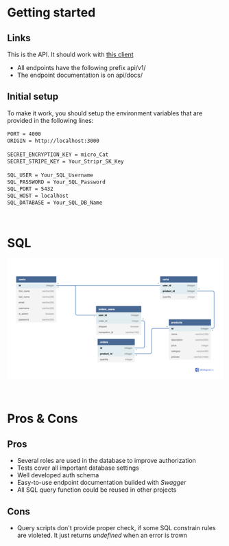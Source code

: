 # Getting started

## Links

This is the API. It should work with [this client](https://github.com/denisugo/next-client-portfolio)

- All endpoints have the following prefix api/v1/
- The endpoint documentation is on api/docs/

## Initial setup

To make it work, you should setup the environment variables that are provided in the following lines:

```
PORT = 4000
ORIGIN = http://localhost:3000

SECRET_ENCRYPTION_KEY = micro_Cat
SECRET_STRIPE_KEY = Your_Stripr_SK_Key

SQL_USER = Your_SQL_Username
SQL_PASSWORD = Your_SQL_Password
SQL_PORT = 5432
SQL_HOST = localhost
SQL_DATABASE = Your_SQL_DB_Name
```

 <br />

# SQL

![Diagram io](/Back-end-portfolio.png)

 <br />

# Pros & Cons

## Pros

- Several roles are used in the database to improve authorization
- Tests cover all important database settings
- Well developed auth schema
- Easy-to-use endpoint documentation builded with _Swagger_
- All SQL query function could be reused in other projects

## Cons

- Query scripts don't provide proper check, if some SQL constrain rules are violeted. It just returns _undefined_ when an error is trown
